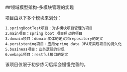 ##领域模型架构-多模块管理的实现

 项目由以下多个模块来划分：
 
 
	1.springBootTest项目：对多模块项目管理的项目
	2.main项目：spring boot 项目启动的项目
	3.domain项目：domain实体的定义和repository的定义
	4.persistening项目：应用spring data JPA来实现项目的持久化
	5.business项目：业务逻辑的实现
	6.webapi项目：restful接口的定义


 该项目仅限于初步练习后续会慢慢完善的。
